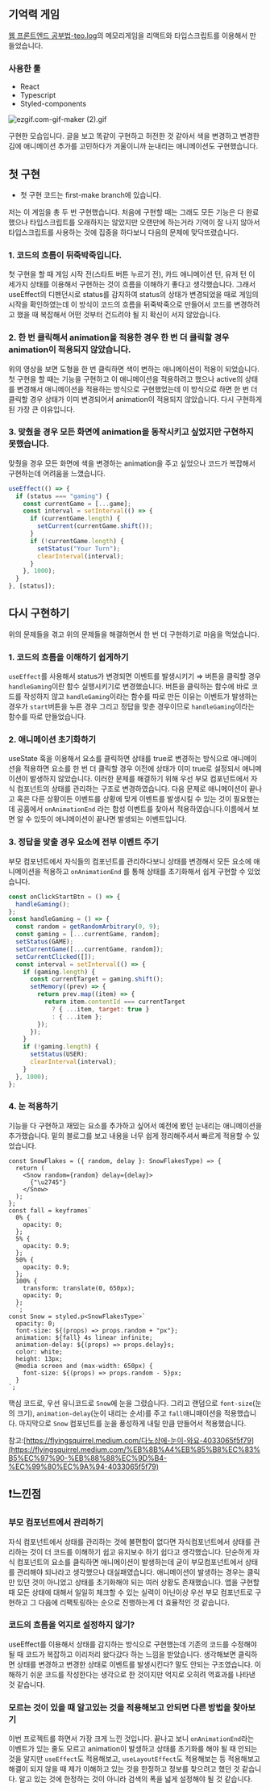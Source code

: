 ## 기억력 게임

<a href="https://velog.io/@teo/2021-%EC%9B%B9-%ED%94%84%EB%A1%A0%ED%8A%B8%EC%97%94%EB%93%9C-%EA%B3%B5%EB%B6%80%EB%B2%95-%EC%9E%85%EB%AC%B8%EC%9E%90%ED%8E%B8-%EC%BB%A4%EB%A6%AC%ED%81%98%EB%9F%BC">웹 프론트엔드 공부법-teo.log</a>의 메모리게임을 리액트와 타입스크립트를 이용해서 만들었습니다.

### 사용한 툴

- React
- Typescript
- Styled-components

![ezgif.com-gif-maker (2).gif](<https://s3-us-west-2.amazonaws.com/secure.notion-static.com/f5d36d16-cc00-4075-95a1-1967d0674a34/ezgif.com-gif-maker_(2).gif>)

구현한 모습입니다. 글을 보고 똑같이 구현하고 허전한 것 같아서 색을 변경하고 변경한 김에 애니메이션 추가를 고민하다가 겨울이니까 눈내리는 애니메이션도 구현했습니다.

## 첫 구현

- 첫 구현 코드는 first-make branch에 있습니다.

저는 이 게임을 총 두 번 구현했습니다. 처음에 구현할 때는 그래도 모든 기능은 다 완료했으나 타입스크립트를 오래하지는 않았지만 오랜만에 하는거라 기억이 잘 나지 않아서 타입스크립트를 사용하는 것에 집중을 하다보니 다음의 문제에 맞닥뜨렸습니다.

### 1. 코드의 흐름이 뒤죽박죽입니다.

첫 구현을 할 때 게임 시작 전(스타트 버튼 누르기 전), 카드 애니메이션 턴, 유저 턴 이 세가지 상태를 이용해서 구현하는 것이 흐름을 이해하기 좋다고 생각했습니다. 그래서 useEffect의 디펜던시로 status를 감지하여 status의 상태가 변경되었을 때로 게임의 시작을 확인하였는데 이 방식이 코드의 흐름을 뒤죽박죽으로 만들어서 코드를 변경하려고 했을 때 복잡해서 어떤 것부터 건드려야 될 지 확신이 서지 않았습니다.

### 2. 한 번 클릭해서 animation을 적용한 경우 한 번 더 클릭할 경우 animation이 적용되지 않았습니다.

위의 영상을 보면 도형을 한 번 클릭하면 색이 변하는 애니메이션이 적용이 되었습니다. 첫 구현을 할 때는 기능을 구현하고 이 애니메이션을 적용하려고 했으나 active의 상태를 변경해서 애니메이션을 적용하는 방식으로 구현했었는데 이 방식으로 하면 한 번 더 클릭할 경우 상태가 이미 변경되어서 animation이 적용되지 않았습니다. 다시 구현하게 된 가장 큰 이유입니다.

### 3. 맞췄을 경우 모든 화면에 animation을 동작시키고 싶었지만 구현하지 못했습니다.

맞췄을 경우 모든 화면에 색을 변경하는 animation을 주고 싶었으나 코드가 복잡해서 구현하는데 어려움을 느꼈습니다.

```jsx
useEffect(() => {
  if (status === "gaming") {
    const currentGame = [...game];
    const interval = setInterval(() => {
      if (currentGame.length) {
        setCurrent(currentGame.shift());
      }
      if (!currentGame.length) {
        setStatus("Your Turn");
        clearInterval(interval);
      }
    }, 1000);
  }
}, [status]);
```

## 다시 구현하기

위의 문제들을 겪고 위의 문제들을 해결하면서 한 번 더 구현하기로 마음을 먹었습니다.

### 1. 코드의 흐름을 이해하기 쉽게하기

`useEffect`를 사용해서 status가 변경되면 이벤트를 발생시키기 ⇒ 버튼을 클릭할 경우 `handleGaming`이란 함수 실행시키기로 변경했습니다. 버튼을 클릭하는 함수에 바로 코드를 작성하지 않고 `handleGaming`이라는 함수를 따로 만든 이유는 이벤트가 발생하는 경우가 `start`버튼을 누른 경우 그리고 정답을 맞춘 경우이므로 `handleGaming`이라는 함수를 따로 만들었습니다.

### 2. 애니메이션 초기화하기

useState 훅을 이용해서 요소를 클릭하면 상태를 true로 변경하는 방식으로 애니메이션을 적용하면 요소를 한 번 더 클릭할 경우 이전에 상태가 이미 true로 설정되서 애니메이션이 발생하지 않았습니다. 이러한 문제를 해결하기 위해 우선 부모 컴포넌트에서 자식 컴포넌트의 상태를 관리하는 구조로 변경하였습니다. 다음 문제로 애니메이션이 끝나고 혹은 다른 상황이든 이벤트를 상황에 맞게 이벤트를 발생시킬 수 있는 것이 필요했는데 공홈에서 `onAnimationEnd` 라는 합성 이벤트를 찾아서 적용하였습니다.이름에서 보면 알 수 있듯이 애니메이션이 끝나면 발생되는 이벤트입니다.

### 3. 정답을 맞출 경우 요소에 전부 이벤트 주기

부모 컴포넌트에서 자식들의 컴포넌트를 관리하다보니 상태를 변경해서 모든 요소에 애니메이션을 적용하고 `onAnimationEnd` 를 통해 상태를 초기화해서 쉽게 구현할 수 있었습니다.

```jsx
const onClickStartBtn = () => {
  handleGaming();
};
const handleGaming = () => {
  const random = getRandomArbitrary(0, 9);
  const gaming = [...currentGame, random];
  setStatus(GAME);
  setCurrentGame([...currentGame, random]);
  setCurrentClicked([]);
  const interval = setInterval(() => {
    if (gaming.length) {
      const currentTarget = gaming.shift();
      setMemory((prev) => {
        return prev.map((item) => {
          return item.contentId === currentTarget
            ? { ...item, target: true }
            : { ...item };
        });
      });
    }
    if (!gaming.length) {
      setStatus(USER);
      clearInterval(interval);
    }
  }, 1000);
};
```

### 4. 눈 적용하기

기능을 다 구현하고 재밌는 요소를 추가하고 싶어서 예전에 봤던 눈내리는 애니메이션을 추가했습니다. 밑의 블로그를 보고 내용을 너무 쉽게 정리해주셔서 빠르게 적용할 수 있었습니다.

```tsx
const SnowFlakes = ({ random, delay }: SnowFlakesType) => {
  return (
    <Snow random={random} delay={delay}>
      {"\u2745"}
    </Snow>
  );
};
const fall = keyframes`
  0% {
    opacity: 0;
  };
  5% {
    opacity: 0.9;
  };
  50% {
    opacity: 0.9;
  };
  100% {
    transform: translate(0, 650px);
    opacity: 0;
  };
  `;
const Snow = styled.p<SnowFlakesType>`
  opacity: 0;
  font-size: ${(props) => props.random + "px"};
  animation: ${fall} 4s linear infinite;
  animation-delay: ${(props) => props.delay}s;
  color: white;
  height: 13px;
  @media screen and (max-width: 650px) {
    font-size: ${(props) => props.random - 5}px;
  }
`;
```

핵심 코드로, 우선 유니코드로 `Snow`에 눈을 그렸습니다. 그리고 랜덤으로 `font-size`(눈의 크기), `animation-delay`(눈이 내리는 순서)를 주고 `fall`애니매이션을 적용했습니다. 마지막으로 `Snow` 컴포넌트를 눈을 풍성하게 내릴 만큼 만들어서 적용했습니다.

참고:[https://flyingsquirrel.medium.com/다노샵에-눈이-와요-4033065f5f79](https://flyingsquirrel.medium.com/%EB%8B%A4%EB%85%B8%EC%83%B5%EC%97%90-%EB%88%88%EC%9D%B4-%EC%99%80%EC%9A%94-4033065f5f79)

## ❗느낀점

### 부모 컴포넌트에서 관리하기

자식 컴포넌트에서 상태를 관리하는 것에 불편함이 없다면 자식컴포넌트에서 상태를 관리하는 것이 더 코드를 이해하기 쉽고 유지보수 하기 쉽다고 생각했습니다. 단순하게 자식 컴포넌트의 요소를 클릭하면 애니메이션이 발생하는데 굳이 부모컴포넌트에서 상태를 관리해야 되나라고 생각했으나 대실패였습니다. 애니메이션이 발생하는 경우는 클릭만 있던 것이 아니었고 상태를 초기화해야 되는 여러 상황도 존재했습니다. 앱을 구현할 때 모든 상태에 대해서 일일히 체크할 수 있는 실력이 아닌이상 우선 부모 컴포넌트로 구현하고 그 다음에 리팩토링하는 순으로 진행하는게 더 효율적인 것 같습니다.

### 코드의 흐름을 억지로 설정하지 않기?

useEffect를 이용해서 상태를 감지하는 방식으로 구현했는데 기존의 코드를 수정해야 될 때 코드가 복잡하고 이리저리 왔다갔다 하는 느낌을 받았습니다. 생각해보면 클릭하면 상태를 변경하고 변경한 상태로 이벤트를 발생시킨다? 말도 안되는 구조였습니다. 이해하기 쉬운 코드를 작성한다는 생각으로 한 것이지만 억지로 오히려 역효과를 나타낸 것 같습니다.

### 모르는 것이 있을 때 알고있는 것을 적용해보고 안되면 다른 방법을 찾아보기

이번 프로젝트를 하면서 가장 크게 느낀 것입니다. 끝나고 보니 `onAnimationEnd`라는 이벤트가 있는 줄도 모르고 animation이 발생하고 상태를 초기화를 해야 될 때 안되는 것을 알지만 `useEffect`도 적용해보고, `useLayoutEffect`도 적용해보는 등 적용해보고 해결이 되지 않을 때 제가 이해하고 있는 것을 한정하고 정보를 찾으려고 했던 것 같습니다. 알고 있는 것에 한정하는 것이 아니라 검색의 폭을 넓게 설정해야 될 것 같습니다.
